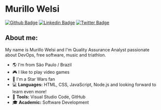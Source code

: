 # Murillo Welsi 
[![Github Badge](https://img.shields.io/badge/-Github-000?style=flat-square&logo=Github&logoColor=white&link=https://github.com/murillowelsi)](https://github.com/murillowelsi)
[![Linkedin Badge](https://img.shields.io/badge/-LinkedIn-blue?style=flat-square&logo=Linkedin&logoColor=white&link=https://www.linkedin.com/in/murillowelsi)](https://www.linkedin.com/in/murillowelsi)
[![Twitter Badge](https://img.shields.io/badge/-Twitter-1ca0f1?style=flat-square&labelColor=1ca0f1&logo=twitter&logoColor=white&link=https://twitter.com/murillowelsi)](https://twitter.com/murillowelsi)

## About me: 

My name is Murillo Welsi and I'm Quality Assurance Analyst passionate about DevOps, free software, music and triathlon.

- 🌎 I'm from São Paulo / Brazil
- 🎮 I like to play video games
- 💜 I'm a Star Wars fan
- 💻 **Languages:** HTML, CSS, JavaScript, Node.js and looking forward to learn even more!
- 🔧 **Tools:** Visual Studio Code, GitHub
- 🎓 **Academic:** Software Development

